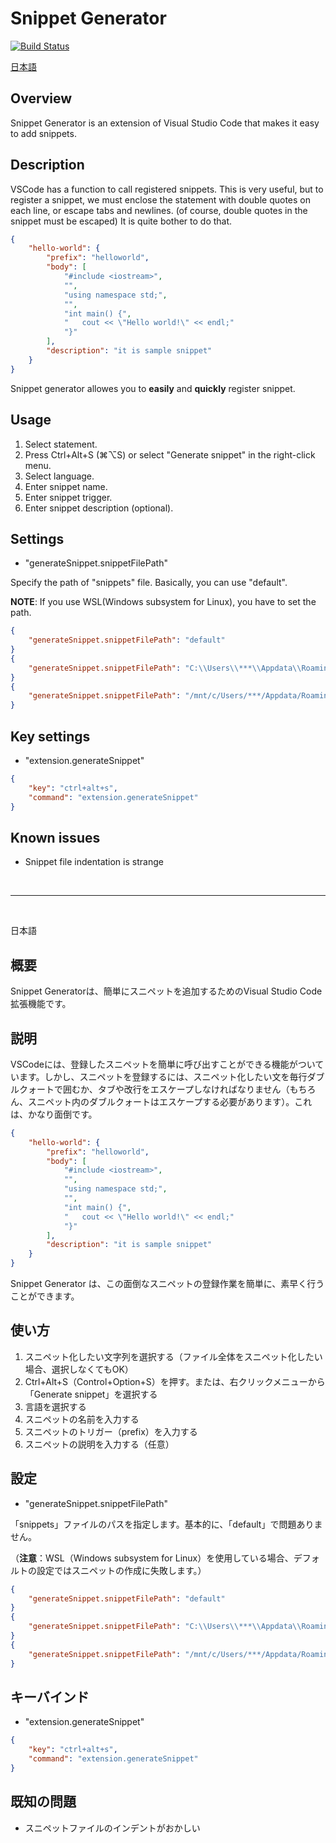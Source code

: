 # Snippet Generator

[![Build Status](https://dev.azure.com/ayafiore/snippet-generator/_apis/build/status/fiore57.snippet-generator?branchName=master)](https://dev.azure.com/ayafiore/snippet-generator/_build/latest?definitionId=2&branchName=master)

[日本語](#japanese-readme)

## Overview
Snippet Generator is an extension of Visual Studio Code that makes it easy to add snippets.

## Description
VSCode has a function to call registered snippets. This is very useful, but to register a snippet, we must enclose the statement with double quotes on each line, or escape tabs and newlines. (of course, double quotes in the snippet must be escaped) It is quite bother to do that.
```json
{
    "hello-world": {
        "prefix": "helloworld",
        "body": [
            "#include <iostream>",
            "",
            "using namespace std;",
            "",
            "int main() {",
            "   cout << \"Hello world!\" << endl;"
            "}"
        ],
        "description": "it is sample snippet"
    }
}
```
Snippet generator allowes you to **easily** and **quickly** register snippet.

## Usage
1. Select statement.
2. Press Ctrl+Alt+S (⌘⌥S) or select "Generate snippet" in the right-click menu.
3. Select language.
4. Enter snippet name.
5. Enter snippet trigger.
6. Enter snippet description (optional).

## Settings
- "generateSnippet.snippetFilePath"

Specify the path of "snippets" file. Basically, you can use "default".

**NOTE**: If you use WSL(Windows subsystem for Linux), you have to set the path.

```json
{
    "generateSnippet.snippetFilePath": "default"
}
{
    "generateSnippet.snippetFilePath": "C:\\Users\\***\\Appdata\\Roaming\\Code\\User\\snippets\\"
}
{
    "generateSnippet.snippetFilePath": "/mnt/c/Users/***/Appdata/Roaming/Code/User/snippets"
}
```

## Key settings
- "extension.generateSnippet"
```json
{
    "key": "ctrl+alt+s",
    "command": "extension.generateSnippet"
}
```

## Known issues
- Snippet file indentation is strange

<br />

---

<br />

<a name = "japanese-readme"></a>日本語

## 概要
Snippet Generatorは、簡単にスニペットを追加するためのVisual Studio Code拡張機能です。

## 説明
VSCodeには、登録したスニペットを簡単に呼び出すことができる機能がついています。しかし、スニペットを登録するには、スニペット化したい文を毎行ダブルクォートで囲むか、タブや改行をエスケープしなければなりません（もちろん、スニペット内のダブルクォートはエスケープする必要があります）。これは、かなり面倒です。
```json
{
    "hello-world": {
        "prefix": "helloworld",
        "body": [
            "#include <iostream>",
            "",
            "using namespace std;",
            "",
            "int main() {",
            "   cout << \"Hello world!\" << endl;"
            "}"
        ],
        "description": "it is sample snippet"
    }
}
```

Snippet Generator は、この面倒なスニペットの登録作業を簡単に、素早く行うことができます。

## 使い方

1. スニペット化したい文字列を選択する（ファイル全体をスニペット化したい場合、選択しなくてもOK）
2. Ctrl+Alt+S（Control+Option+S）を押す。または、右クリックメニューから「Generate snippet」を選択する
3. 言語を選択する
4. スニペットの名前を入力する
5. スニペットのトリガー（prefix）を入力する
6. スニペットの説明を入力する（任意）

## 設定
- "generateSnippet.snippetFilePath"

「snippets」ファイルのパスを指定します。基本的に、「default」で問題ありません。

（**注意**：WSL（Windows subsystem for Linux）を使用している場合、デフォルトの設定ではスニペットの作成に失敗します。）

```json
{
    "generateSnippet.snippetFilePath": "default"
}
{
    "generateSnippet.snippetFilePath": "C:\\Users\\***\\Appdata\\Roaming\\Code\\User\\snippets\\"
}
{
    "generateSnippet.snippetFilePath": "/mnt/c/Users/***/Appdata/Roaming/Code/User/snippets"
}
```

## キーバインド
- "extension.generateSnippet"
```json
{
    "key": "ctrl+alt+s",
    "command": "extension.generateSnippet"
}
```

## 既知の問題
- スニペットファイルのインデントがおかしい
